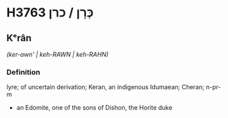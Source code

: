 # H3763 כְּרָן / כרן

## Kᵉrân

_(ker-awn' | keh-RAWN | keh-RAHN)_

### Definition

lyre; of uncertain derivation; Keran, an indigenous Idumaean; Cheran; n-pr-m

- an Edomite, one of the sons of Dishon, the Horite duke
